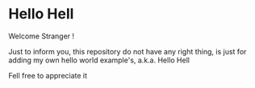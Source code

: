 # Hello Hell

Welcome Stranger !

Just to inform you, this repository do not have any right thing, is just for adding my own hello world example's, a.k.a. Hello Hell

Fell free to appreciate it
